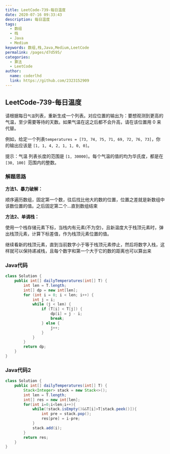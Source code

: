 ```yaml
---
title: LeetCode-739-每日温度
date: 2020-07-16 09:33:43
description: 每日温度
tags: 
  - 数组
  - 栈
  - Java
  - Medium
keywords: 数组,栈,Java,Medium,LeetCode
permalink: /pages/d7d595/
categories: 
  - 算法
  - LeetCode
author: 
  name: coderlhd
  link: https://github.com/2323152909
---
```


## LeetCode-739-每日温度

请根据每日`气温`列表，重新生成一个列表。对应位置的输出为：要想观测到更高的气温，至少需要等待的天数。如果气温在这之后都不会升高，请在该位置用 0 来代替。

例如，给定一个列表`temperatures = [73, 74, 75, 71, 69, 72, 76, 73]`，你的输出应该是 `[1, 1, 4, 2, 1, 1, 0, 0]`。

提示：气温 列表长度的范围是 `[1, 30000]`。每个气温的值的均为华氏度，都是在 `[30, 100] `范围内的整数。

<!--more-->

### 解题思路

**方法1、暴力破解：**

顺序遍历数组，固定第一个数，往后找比他大的数的位置，位置之差就是新数组中该数位置的值。之后固定第二个...直到数组结束

**方法2、单调栈：**

使用一个栈存储元素下标，当栈内有元素(不为空)，且新温度大于栈顶元素时，弹出栈顶元素，计算下标差值，作为栈顶元素位置的值。

继续看新的栈顶元素，直到当前数字小于等于栈顶元素停止，然后将数字入栈，这样就可以保持递减栈，且每个数字和第一个大于它的数的距离也可以算出来

### Java代码

```java
class Solution {
    public int[] dailyTemperatures(int[] T) {
        int len = T.length;
        int[] dp = new int[len];
        for (int i = 0; i < len; i++) {
            int j = i;
            while (j < len) {
                if (T[i] < T[j]) {
                    dp[i] = j - i;
                    break;
                } else {
                    j++;
                }
            }
        }
        return dp;
    }
}
```

### Java代码2

```java
class Solution {
    public int[] dailyTemperatures(int[] T) {
        Stack<Integer> stack = new Stack<>();
        int len = T.length;
        int[] res = new int[len];
        for(int i=0;i<len;i++){
            while(!stack.isEmpty()&&T[i]>T[stack.peek()]){
                int pre = stack.pop();
                res[pre] = i-pre;
            }
            stack.add(i);
        }
        return res;
    }
}
```





